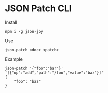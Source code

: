 # JSON Patch CLI

Install

```
npm i -g json-joy
```

Use

```
json-patch <doc> <patch>
```

Example

```
json-patch '{"foo":"bar"}' '[{"op":"add","path":"/foo","value":"baz"}]'
{
    "foo": "baz"
}
```
